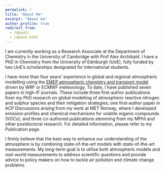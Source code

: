 ```yaml
---
permalink: /
title: "About Me"
excerpt: "About me"
author_profile: true
redirect_from: 
  - /about/
  - /about.html
---
```

I am currently working as a Research Associate at the Department of Chemistry in the University of Cambridge with Prof Alex Archibald. I have a PhD in Chemistry from the University of Edinburgh (UoE), fully funded by two UoE’s  scholarships designated for international students.

I have more than four years’ experience in global and regional atmospheric modelling using the <a href="https://emep.int/mscw/">EMEP atmospheric chemistry and transport model</a> driven by WRF or ECMWF meteorology. To date, I have published seven papers in high-IF journals. These include three first-author publications from my PhD research on global modelling of atmospheric reactive nitrogen and sulphur species and their mitigation strategies; one first-author paper in ACP Discussions arising from my work at MET Norway, where I developed emission profiles and chemical mechanisms for volatile organic compounds (VOCs); and three co-authored publications stemming from my MPhil and other postdoctoral research. For detailed information, please refer to my Publication page.

I firmly believe that the best way to enhance our understanding of the atmosphere is by combining state-of-the-art models with state-of-the-art measurements. My long-term goal is to utilise both atmospheric models and real-world measurements to address scientific questions and provide advice to policy makers on how to tackle air pollution and climate change problems.
